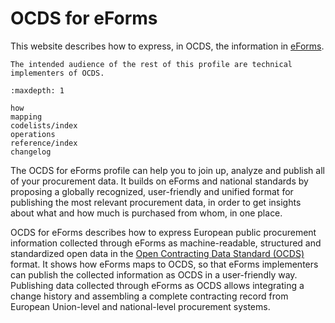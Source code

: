 # OCDS for eForms

This website describes how to express, in OCDS, the information in [eForms](https://single-market-economy.ec.europa.eu/single-market/public-procurement/digital-procurement/eforms_en).

```{note}
The intended audience of the rest of this profile are technical implementers of OCDS.
```

```{toctree}
:maxdepth: 1

how
mapping
codelists/index
operations
reference/index
changelog
```

The OCDS for eForms profile can help you to join up, analyze and publish all of your procurement data. It builds on eForms and national standards by proposing a globally recognized, user-friendly and unified format for publishing the most relevant procurement data, in order to get insights about what and how much is purchased from whom, in one place.

OCDS for eForms describes how to express European public procurement information collected through eForms as machine-readable, structured and standardized open data in the [Open Contracting Data Standard (OCDS)](https://standard.open-contracting.org/latest/en/) format. It shows how eForms maps to OCDS, so that eForms implementers can publish the collected information as OCDS in a user-friendly way. Publishing data collected through eForms as OCDS allows integrating a change history and assembling a complete contracting record from European Union-level and national-level procurement systems.
